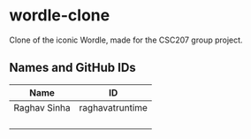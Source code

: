 # wordle-clone
Clone of the iconic Wordle, made for the CSC207 group project.

## Names and GitHub IDs
| Name |       ID |
|--|:-------:|
| Raghav Sinha | raghavatruntime |
|  |         |
|  |         |
|  |         |
|  |         |
